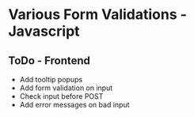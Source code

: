 # Various Form Validations - Javascript

## ToDo - Frontend
- Add tooltip popups
- Add form validation on input
- Check input before POST
- Add error messages on bad input

